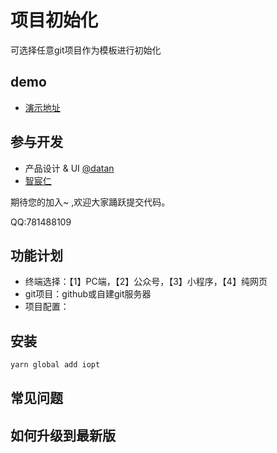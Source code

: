 # 项目初始化
可选择任意git项目作为模板进行初始化

## demo
- [演示地址](https://datena.github.io/iopt/)
## 参与开发



- 产品设计 & UI [@datan](https://github.com/datan)
- [智宸仁](http://www.zcrkj.com)

期待您的加入~ ,欢迎大家踊跃提交代码。

QQ:781488109

## 功能计划

- 终端选择：【1】PC端，【2】公众号，【3】小程序，【4】纯网页
- git项目：github或自建git服务器
- 项目配置：


## 安装

```bash
yarn global add iopt
```

## 常见问题


## 如何升级到最新版

